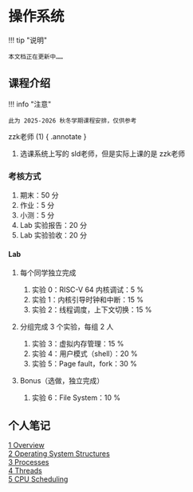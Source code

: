 # 操作系统

!!! tip "说明"

    本文档正在更新中……

## 课程介绍

!!! info "注意"

    此为 2025-2026 秋冬学期课程安排，仅供参考

zzk老师 (1)
{ .annotate }

1. 选课系统上写的 sld老师，但是实际上课的是 zzk老师

### 考核方式

1. 期末：50 分
2. 作业：5 分
3. 小测：5 分
4. Lab 实验报告：20 分
5. Lab 实验验收：20 分

#### Lab

1. 每个同学独立完成

    1. 实验 0：RISC-V 64 内核调试：5 %
    2. 实验 1：内核引导时钟和中断：15 %
    3. 实验 2：线程调度，上下文切换：15 %

2. 分组完成 3 个实验，每组 2 人

    1. 实验 3：虚拟内存管理：15 %
    2. 实验 4：用户模式（shell）：20 %
    3. 实验 5：Page fault，fork：30 %

3. Bonus（选做，独立完成）

    1. 实验 6：File System：10 %

## 个人笔记

[1 Overview](./theory/ch1.md)<br/>
[2 Operating System Structures](./theory/ch2.md)<br/>
[3 Processes](./theory/ch3.md)<br/>
[4 Threads](./theory/ch4.md)<br/>
[5 CPU Scheduling](./theory/ch5.md)